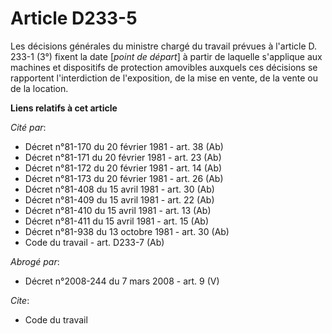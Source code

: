 # Article D233-5

Les décisions générales du ministre chargé du travail prévues à l'article D. 233-1 (3°) fixent la date [*point de départ*] à
partir de laquelle s'applique aux machines et dispositifs de protection amovibles auxquels ces décisions se rapportent
l'interdiction de l'exposition, de la mise en vente, de la vente ou de la location.

**Liens relatifs à cet article**

_Cité par_:

  - Décret n°81-170 du 20 février 1981 - art. 38 (Ab)
  - Décret n°81-171 du 20 février 1981 - art. 23 (Ab)
  - Décret n°81-172 du 20 février 1981 - art. 14 (Ab)
  - Décret n°81-173 du 20 février 1981 - art. 26 (Ab)
  - Décret n°81-408 du 15 avril 1981 - art. 30 (Ab)
  - Décret n°81-409 du 15 avril 1981 - art. 22 (Ab)
  - Décret n°81-410 du 15 avril 1981 - art. 13 (Ab)
  - Décret n°81-411 du 15 avril 1981 - art. 15 (Ab)
  - Décret n°81-938 du 13 octobre 1981 - art. 30 (Ab)
  - Code du travail - art. D233-7 (Ab)

_Abrogé par_:

  - Décret n°2008-244 du 7 mars 2008 - art. 9 (V)

_Cite_:

  - Code du travail
